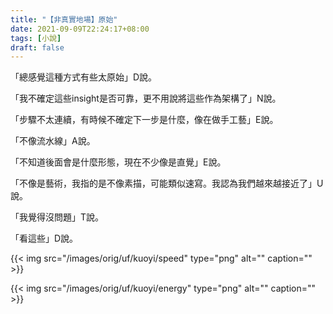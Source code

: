 ```yaml
---
title: "【非真實地場】原始"
date: 2021-09-09T22:24:17+08:00
tags: [小說]
draft: false
---
```


「總感覺這種方式有些太原始」D說。

「我不確定這些insight是否可靠，更不用說將這些作為架構了」N說。

「步驟不太連續，有時候不確定下一步是什麼，像在做手工藝」E說。

「不像流水線」A說。

「不知道後面會是什麼形態，現在不少像是直覺」E說。

「不像是藝術，我指的是不像素描，可能類似速寫。我認為我們越來越接近了」U說。

「我覺得沒問題」T說。

「看這些」D說。

{{< img src="/images/orig/uf/kuoyi/speed" type="png" alt="" caption="" >}}

{{< img src="/images/orig/uf/kuoyi/energy" type="png" alt="" caption="" >}}